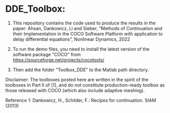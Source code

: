# DDE_Toolbox: 

1. This repository contains the code used to produce the results in the paper: Ahsan, Dankowicz, Li and Sieber, “Methods
of Continuation and their Implementation in the COCO Software Platform with application
to delay differential equations”, Nonlinear Dynamics, 2022

2. To run the demo files, you need to install the latest version of the software package "COCO" from https://sourceforge.net/projects/cocotools/

3. Then add the folder "Toolbox_DDE" to the Matlab path directory. 

Disclaimer: The toolboxes posted here are written in the spirit of the toolboxes in Part II of [1], and do not constitute production-ready toolbox as those released with COCO (which also include adaptive meshing).

Reference 1: Dankowicz, H., Schilder, F.: Recipes for continuation. SIAM (2013)
